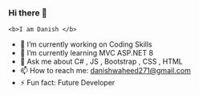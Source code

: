 ### Hi there 👋
    <b>I am Danish </b> 
- 🔭 I’m currently working on Coding Skills
- 🌱 I’m currently learning MVC ASP.NET 8
- 💬 Ask me about C# , JS , Bootstrap , CSS , HTML
- 📫 How to reach me: danishwaheed271@gmail.com
- ⚡ Fun fact: Future Developer
